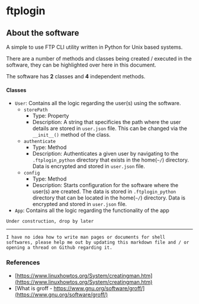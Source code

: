 # ftplogin

## About the software
A simple to use FTP CLI utility written in Python for Unix based systems.

There are a number of methods and classes being created / executed in the software, they can be highlighted over here in this document.

The software has **2** classes and **4** independent methods.

#### Classes
- `User`: Contains all the logic regarding the user(s) using the software.
    - `storePath`
        - Type: Property
        - Description: A string that specificies the path where the user details are stored in `user.json` file. This can be changed via the `__init__()` method of the class.
    - `authenticate`
        - Type: Method
        - Description: Authenticates a given user by navigating to the `.ftplogin_python` directory that exists in the home(`~/`) directory. Data is encrypted and stored in `user.json` file.
    - `config`
        - Type: Method
        - Description: Starts configuration for the software where the user(s) are created. The data is stored in `.ftplogin_python` directory that can be located in the home(`~/`) directory. Data is encrypted and stored in `user.json` file.
- `App`: Contains all the logic regarding the functionality of the app
    
```text
Under construction, drop by later
```

---

`
I have no idea how to write man pages or documents for shell softwares, please help me out by updating this markdown file and / or opening a thread on Github regarding it.
`
### References

- [https://www.linuxhowtos.org/System/creatingman.htm](https://www.linuxhowtos.org/System/creatingman.htm)
- [What is groff - https://www.gnu.org/software/groff/](https://www.gnu.org/software/groff/)
